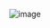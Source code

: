 ![image](https://user-images.githubusercontent.com/77582858/197401769-121c2f5b-82fd-4cd4-a860-e98aade7a510.png)
